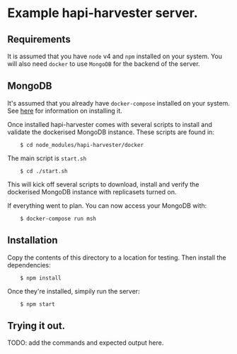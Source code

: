 # Example hapi-harvester server.

## Requirements

It is assumed that you have `node` v4 and `npm` installed on your system. You will also need `docker` to use `MongoDB`
for the backend of the server.

## MongoDB

It's assumed that you already have `docker-compose` installed on your system.
See [here](https://docs.docker.com/compose/install/) for information on installing it.

Once installed hapi-harvester comes with several scripts to install and validate
the dockerised MongoDB instance. These scripts are found in:

```shell
    $ cd node_modules/hapi-harvester/docker
```

The main script is `start.sh`

```shell
    $ cd ./start.sh
```

This will kick off several scripts to download, install and verify the
dockerised MongoDB instance with replicasets turned on.

If everything went to plan. You can now access your MongoDB with:

```shell
    $ docker-compose run msh
```

## Installation

Copy the contents of this directory to a location for testing. Then install the
dependencies:

```shell
    $ npm install
```

Once they're installed, simpily run the server:

```shell
    $ npm start
```

## Trying it out.

TODO: add the commands and expected output here.
